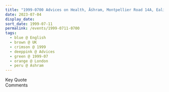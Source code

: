 ```yaml
---
title: "1999-0700 Advices on Health, Āśhram, Montpellier Road 14A, Ealing, London W5, UK"
date: 2023-07-04
display_date: 
sort_date: 1999-07-11
permalink: /events/1999-0711-0700
tags:
  - blue @ English
  - brown @ UK
  - crimson @ 1999
  - deeppink @ Advices
  - green @ 1999-07
  - orange @ London
  - peru @ Ashram
---
```


<wave-list>
  <list-title color="green" width="75">Key Quote</list-title>
  <list-item color="BlanchedAlmond"  width="200"></list-item>
  <list-item color="Lavender"></list-item>
  <list-item color="BlanchedAlmond"></list-item>
</wave-list>

<br>

<wave-list>
  <list-title color="green" width="75">Comments</list-title>
  <list-item color="BlanchedAlmond"  width="200"></list-item>
  <list-item color="Lavender"></list-item>
  <list-item color="BlanchedAlmond"></list-item>
</wave-list>